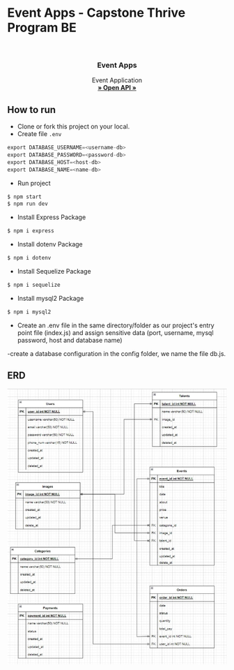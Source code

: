# Event Apps - Capstone Thrive Program BE

<br/>
<div align="center">

<h3 align="center">Event Apps</h3>

  <p align="center">
    Event Application
    <br />
    <a href="https://app.swaggerhub.com/home"><strong>» Open API »</strong></a>
    <br />
  </p>
</div>

## How to run
- Clone or fork this project on your local.
- Create file `.env`
```go
export DATABASE_USERNAME=<username-db>
export DATABASE_PASSWORD=<password-db>
export DATABASE_HOST=<host-db>
export DATABASE_NAME=<name-db>
```
- Run project
```go
$ npm start
$ npm run dev
```
- Install Express Package
```go
$ npm i express
```
- Install dotenv Package
```go
$ npm i dotenv
```
- Install Sequelize Package
```go
$ npm i sequelize
```
- Install mysql2 Package
```go
$ npm i mysql2
```
- Create an .env file in the same directory/folder as our project's entry point file (index.js) and assign sensitive data (port, username, mysql password, host and database name)

-create a database configuration in the config folder, we name the file db.js.

## ERD
![event-erd](src/erd-events/erd-events.jpg)
